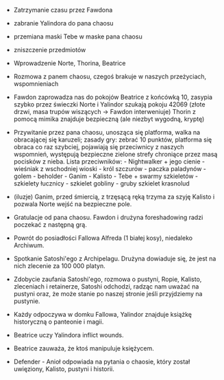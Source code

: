 - Zatrzymanie czasu przez Fawdona
- zabranie Yalindora do pana chaosu
- przemiana maski Tebe w maske pana chaosu
- zniszczenie przedmiotów
- Wprowadzenie Norte, Thorina, Beatrice
- Rozmowa z panem chaosu, czegoś brakuje w naszych przeżyciach, wspomnieniach
- Fawdon zaprowadza nas do pokojów
	Beatrice z końcówką 10, zasypia szybko przez świeczki
	Norte i Yalindor szukają pokoju 42069 (złote drzwi, masa trupów wiszących -> Fawdon interweniuje)
	Thorin z pomocą mimika znajduje bezpieczną (ale niezbyt wygodną, kryptę)
- Przywitanie przez pana chaosu, unosząca się platforma, walka na obracającej się karuzeli; zasady gry: zebrać 10 punktów, platforma się obraca co raz szybciej, pojawiają się przeciwnicy z naszych wspomnień, występują bezpieczne zielone strefy chroniące przez masą pocisków z nieba.
	Lista przeciwników: 
		- Nightwalker + jego cienie
		- wieśniak z wschodniej wioski
		- król szczurów
		- paczka paladynów
		- golem
		- beholder
		- Ganim
		- Kalisto
		- Tebe + swarmy szkieletów
		- szkielety łucznicy
		- szkielet gobliny
		- gruby szkielet krasnolud

- (iluzje) Ganim, przed śmiercią, z trzęsącą ręką trzyma za szyję Kalisto i pozwala Norte wejść na bezpieczne pole.
- Gratulacje od pana chaosu. Fawdon i drużyna foreshadowing radzi poczekać z następną grą.
- Powrót do posiadłości Fallowa Alfreda (1 białej kosy), niedaleko Archiwum.
- Spotkanie Satoshi'ego z Archipelagu. Drużyna dowiaduje się, że jest na nich zlecenie za 100 000 platyn. 
- Zdobycie zaufania Satoshi'ego, rozmowa o pustyni, Ropie, Kalisto, zleceniach i retainerze, Satoshi odchodzi, radząc nam uważać na pustyni oraz, że może stanie po naszej stronie jeśli przyjdziemy na pustynie.
- Każdy odpoczywa w domku Fallowa, Yalindor znajduje książkę historyczną o panteonie i magii.
- Beatrice uczy Yalindora inflict wounds.
- Beatrice zauważa, że ktoś manipuluje księżycem.
- Defender - Anioł odpowiada na pytania o chaosie, który został uwięziony, Kalisto, pustyni i historii.